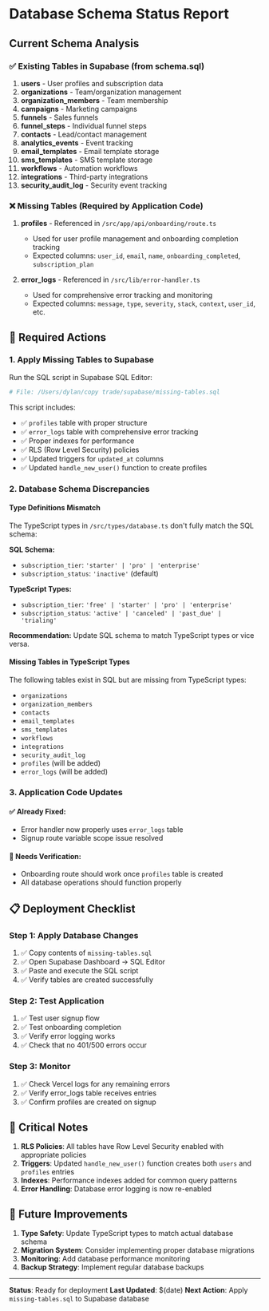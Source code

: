 # Database Schema Status Report

## Current Schema Analysis

### ✅ **Existing Tables in Supabase** (from schema.sql)

1. **users** - User profiles and subscription data
2. **organizations** - Team/organization management
3. **organization_members** - Team membership
4. **campaigns** - Marketing campaigns
5. **funnels** - Sales funnels
6. **funnel_steps** - Individual funnel steps
7. **contacts** - Lead/contact management
8. **analytics_events** - Event tracking
9. **email_templates** - Email template storage
10. **sms_templates** - SMS template storage
11. **workflows** - Automation workflows
12. **integrations** - Third-party integrations
13. **security_audit_log** - Security event tracking

### ❌ **Missing Tables** (Required by Application Code)

1. **profiles** - Referenced in `/src/app/api/onboarding/route.ts`
   - Used for user profile management and onboarding completion tracking
   - Expected columns: `user_id`, `email`, `name`, `onboarding_completed`, `subscription_plan`

2. **error_logs** - Referenced in `/src/lib/error-handler.ts`
   - Used for comprehensive error tracking and monitoring
   - Expected columns: `message`, `type`, `severity`, `stack`, `context`, `user_id`, etc.

## 🔧 **Required Actions**

### 1. Apply Missing Tables to Supabase

Run the SQL script in Supabase SQL Editor:
```bash
# File: /Users/dylan/copy trade/supabase/missing-tables.sql
```

This script includes:
- ✅ `profiles` table with proper structure
- ✅ `error_logs` table with comprehensive error tracking
- ✅ Proper indexes for performance
- ✅ RLS (Row Level Security) policies
- ✅ Updated triggers for `updated_at` columns
- ✅ Updated `handle_new_user()` function to create profiles

### 2. Database Schema Discrepancies

#### Type Definitions Mismatch
The TypeScript types in `/src/types/database.ts` don't fully match the SQL schema:

**SQL Schema:**
- `subscription_tier`: `'starter' | 'pro' | 'enterprise'`
- `subscription_status`: `'inactive'` (default)

**TypeScript Types:**
- `subscription_tier`: `'free' | 'starter' | 'pro' | 'enterprise'`
- `subscription_status`: `'active' | 'canceled' | 'past_due' | 'trialing'`

**Recommendation:** Update SQL schema to match TypeScript types or vice versa.

#### Missing Tables in TypeScript Types
The following tables exist in SQL but are missing from TypeScript types:
- `organizations`
- `organization_members`
- `contacts`
- `email_templates`
- `sms_templates`
- `workflows`
- `integrations`
- `security_audit_log`
- `profiles` (will be added)
- `error_logs` (will be added)

### 3. Application Code Updates

#### ✅ **Already Fixed:**
- Error handler now properly uses `error_logs` table
- Signup route variable scope issue resolved

#### 🔄 **Needs Verification:**
- Onboarding route should work once `profiles` table is created
- All database operations should function properly

## 📋 **Deployment Checklist**

### Step 1: Apply Database Changes
1. ✅ Copy contents of `missing-tables.sql`
2. ✅ Open Supabase Dashboard → SQL Editor
3. ✅ Paste and execute the SQL script
4. ✅ Verify tables are created successfully

### Step 2: Test Application
1. ✅ Test user signup flow
2. ✅ Test onboarding completion
3. ✅ Verify error logging works
4. ✅ Check that no 401/500 errors occur

### Step 3: Monitor
1. ✅ Check Vercel logs for any remaining errors
2. ✅ Verify error_logs table receives entries
3. ✅ Confirm profiles are created on signup

## 🚨 **Critical Notes**

1. **RLS Policies**: All tables have Row Level Security enabled with appropriate policies
2. **Triggers**: Updated `handle_new_user()` function creates both `users` and `profiles` entries
3. **Indexes**: Performance indexes added for common query patterns
4. **Error Handling**: Database error logging is now re-enabled

## 🔄 **Future Improvements**

1. **Type Safety**: Update TypeScript types to match actual database schema
2. **Migration System**: Consider implementing proper database migrations
3. **Monitoring**: Add database performance monitoring
4. **Backup Strategy**: Implement regular database backups

---

**Status**: Ready for deployment
**Last Updated**: $(date)
**Next Action**: Apply `missing-tables.sql` to Supabase database